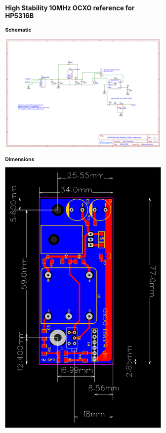 ## High Stability 10MHz OCXO reference for HP5316B

### Schematic

<img src="https://github.com/vinayshanbhag/HP5316/blob/main/Schematic_HP5316B_7805.svg"/>

### Dimensions

<img src="https://github.com/vinayshanbhag/HP5316/blob/main/PCB_PCB_HP5316B_7805_2_2024-07-15.svg" width=600/>

<!-- img src="https://github.com/vinayshanbhag/HP5316/blob/main/PCB-Front.svg" width=200/> <img src="https://github.com/vinayshanbhag/HP5316/blob/main/PCB-Back.svg" width=200/-->
